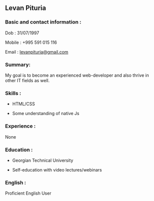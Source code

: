 ## Levan Pituria

### Basic and contact information :

Dob : 31/07/1997

Mobile : +995 591 015 116

Email : levanpituria@gmail.com

### Summary: 

My goal is to become an experienced web-developer and also thrive in other IT fields as well.

### Skills :

* HTML/CSS

* Some understanding of native Js

### Experience :

None

### Education :

* Georgian Technical University

* Self-education with video lectures/webinars

### English :

Proficient English User